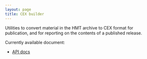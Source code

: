 ```yaml
---
layout: page
title: CEX builder
---
```


Utilities to convert material in the HMT archive to CEX format for publication, and for reporting on the contents of a published release.

Currently available document:

-   [API docs](api/org/homermultitext/hmtcexbuilder)
